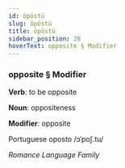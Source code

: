 ```yaml
---
id: öpöstü
slug: öpöstü
title: öpöstü
sidebar_position: 28
hoverText: opposite § Modifier
---
```


### opposite § Modifier

**Verb**: to be opposite

**Noun**: oppositeness

**Modifier**: opposite

Portuguese oposto /ɔˈpoʃ.tu/

*Romance Language Family*